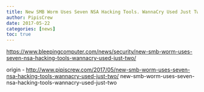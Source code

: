 ```yaml
---
title: New SMB Worm Uses Seven NSA Hacking Tools. WannaCry Used Just Two
author: PipisCrew
date: 2017-05-22
categories: [news]
toc: true
---
```


https://www.bleepingcomputer.com/news/security/new-smb-worm-uses-seven-nsa-hacking-tools-wannacry-used-just-two/

origin - http://www.pipiscrew.com/2017/05/new-smb-worm-uses-seven-nsa-hacking-tools-wannacry-used-just-two/ new-smb-worm-uses-seven-nsa-hacking-tools-wannacry-used-just-two